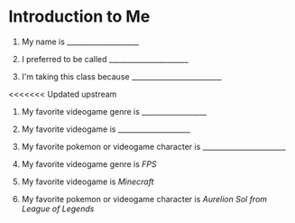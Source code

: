 # Introduction to Me

1. My name is ____________________

1. I preferred to be called ______________________

1. I'm taking this class because _________________________

<<<<<<< Updated upstream
1. My favorite videogame genre is __________________

1. My favorite videogame is ____________________

1. My favorite pokemon or videogame character is _______________________

1. My favorite videogame genre is *FPS*

1. My favorite videogame is *Minecraft*

1. My favorite pokemon or videogame character is *Aurelion Sol from League of Legends*

